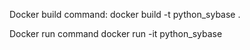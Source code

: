 Docker build command:
docker build -t python_sybase .

Docker run command
docker run -it python_sybase
